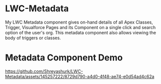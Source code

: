 # LWC-Metadata
My LWC Metadata component gives on-hand details of all Apex Classes, Trigger, Visualforce Pages and its Component on a single click and search option of the user's org. 
This metadata component also allows viewing the body of triggers or classes.

# Metadata Component Demo
https://github.com/Shreyashurk/LWC-Metadata/assets/145257222/8729d790-a4d0-4f48-ae74-e0d54ad4c62a
